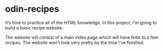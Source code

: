 # odin-recipes
It’s time to practice all of the HTML knowledge. In this project, I'm going to build a basic recipe website.

The website will consist of a main index page which will have links to a few recipes. The website won’t look very pretty by the time I've finished.